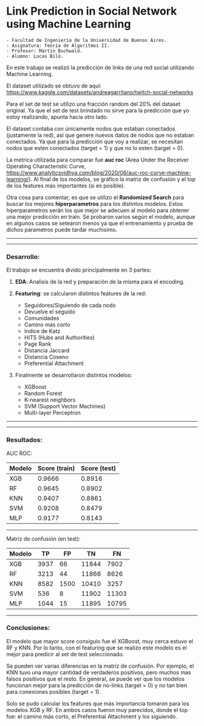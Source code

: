# Link Prediction in Social Network using Machine Learning

    - Facultad de Ingeniería de la Universidad de Buenos Aires.
    - Asignatura: Teoría de Algoritmos II.
    - Profesor: Martín Buchwald.
    - Alumno: Lucas Biló.

En este trabajo se realizó la predicción de links de una red social utilizando Machine Learning.

El dataset utilizado se obtuvo de aquí: https://www.kaggle.com/datasets/andreagarritano/twitch-social-networks

Para el set de test se utilizo una fracción random del 20% del dataset original. Ya que el set de test brindado no sirve para la predicción que yo estoy realizando, apunta hacia otro lado.

El dataset contaba con únicamente nodos que estaban conectados (justamente la red), así que genere nuevos datos de nodos que no estaban conectados. Ya que para la predicción que voy a realizar, se necesitan nodos que esten conectados (target = 1) y que no lo esten (target = 0).

La metrica utilizada para comparar fue **auc roc** (Area Under the Receiver Operating Characteristic Curve, https://www.analyticsvidhya.com/blog/2020/06/auc-roc-curve-machine-learning/). Al final de los modelos, se gráfico la matriz de confusión y el top de los features más importantes (si es posible).

Otra cosa para comentar, es que se utilizo el **Randomized Search** para buscar los mejores **hiperparametros** para los distintos modelos. Estos hiperparametros serán los que mejor se adecuen al modelo para obtener una mejor predicción en train. Se probaron varios según el modelo, aunque en algunos casos se setearon menos ya que el entrenamiento y prueba de dichos parametros puede tardar muchisimo.

---
---
### **Desarrollo**:

El trabajo se encuentra divido principalmente en 3 partes:

1) **EDA**: Analisis de la red y preparación de la misma para el encoding.

2) **Featuring**: se calcularon distintos features de la red:
    - Seguidores/Siguiendo de cada nodo
    - Devuelve el seguido
    - Comunidades
    - Camino más corto
    - Indice de Katz
    - HITS (Hubs and Authorities)
    - Page Rank
    - Distancia Jaccard
    - Distancia Coseno
    - Preferential Attachment

3) Finalmente se desarrollaron distintos modelos:
    - XGBoost
    - Random Forest
    - K-nearest neighbors
    - SVM (Support Vector Machines)
    - Multi-layer Perceptron

---
---
### **Resultados**:

AUC ROC:

<center>

| Modelo | Score (train) | Score (test)|
| ------ | ------------- | ----------- |
| XGB | 0.9666 | 0.8916 |
| RF  | 0.9645 | 0.8902 |
| KNN | 0.9407 | 0.8861 |
| SVM | 0.9208 | 0.8479 |
| MLP | 0.9177 | 0.8143 |

</center>

---

Matriz de confusión (en test):

<center>

| Modelo | TP | FP | TN | FN |
| ------ | ---- | ---- | ---- | ---- |
| XGB | 3937 | 66 | 11844 | 7902 |
| RF  | 3213 | 44 | 11866 | 8626 | 
| KNN | 8582 | 1500 | 10410 | 3257 |
| SVM | 536 | 8 | 11902 | 11303 |
| MLP | 1044 | 15 | 11895 | 10795 |

</center>

---

### **Conclusiones**:

El modelo que mayor score consiguio fue el XGBoost, muy cerca estuvo el RF y KNN. Por lo tanto, con el featuring que se realizo este modelo es el mejor para predicir al set de test seleccionado.

Se pueden ver varias diferencias en la matriz de confusión. Por ejemplo, el KNN tuvo una mayor cantidad de verdaderos positivos, pero muchos mas falsos positivos que el resto. En general, se puede ver que los modelos funcionan mejor para la predicción de no-links (target = 0) y no tan bien para conexiones posibles (target = 1).

Solo se pudo calcular los features que más importancia tomaron para los modelos XGB y RF. En ambos casos fueron muy parecidos, donde el top fue: el camino más corto, el Preferential Attachment y los siguiendo.
